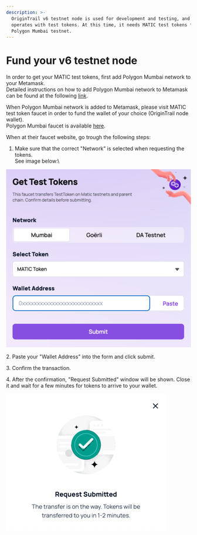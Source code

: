 ```yaml
---
description: >-
  OriginTrail v6 testnet node is used for development and testing, and therefore
  operates with test tokens. At this time, it needs MATIC test tokens for
  Polygon Mumbai testnet.
---
```


# Fund your v6 testnet node

In order to get your MATIC test tokens, first add Polygon Mumbai network to your Metamask. \
Detailed instructions on how to add Polygon Mumbai network to Metamask can be found at the following [link](https://docs.polygon.technology/docs/develop/metamask/config-polygon-on-metamask/).

When Polygon Mumbai network is added to Metamask, please visit MATIC test token faucet in order to fund the wallet of your choice (OriginTrail node wallet). \
Polygon Mumbai faucet is available [here](https://faucet.polygon.technology).

When at their faucet website, go trough the following steps:

1. Make sure that the correct "Network" is selected when requesting the tokens. \
   See image below:\


![](<../../.gitbook/assets/Screenshot 2022-04-04 at 13.37.46.png>)

2\. Paste your "Wallet Address" into the form and click submit.

3\. Confirm the transaction.

4\. After the confirmation, "Request Submitted" window will be shown. Close it and wait for a few minutes for tokens to arrive to your wallet.&#x20;

![](<../../.gitbook/assets/Screenshot 2022-04-04 at 13.37.19.png>)

